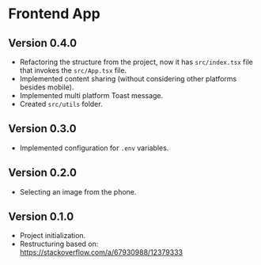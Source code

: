 # Frontend App

## Version 0.4.0
  - Refactoring the structure from the project, now it has `src/index.tsx` file that invokes the `src/App.tsx` file.
  - Implemented content sharing (without considering other platforms besides mobile).
  - Implemented multi platform Toast message.
  - Created `src/utils` folder.

## Version 0.3.0
  - Implemented configuration for `.env` variables.

## Version 0.2.0
  - Selecting an image from the phone.

## Version 0.1.0
  - Project initialization.
  - Restructuring based on: https://stackoverflow.com/a/67930988/12379333